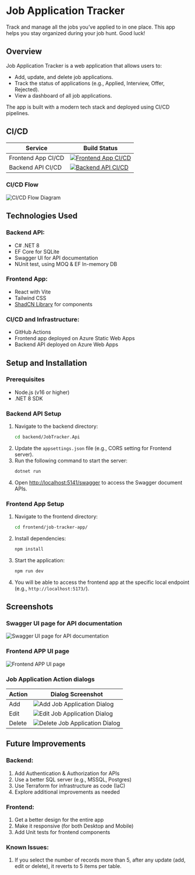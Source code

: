 # Job Application Tracker
Track and manage all the jobs you’ve applied to in one place. This app helps you stay organized during your job hunt. Good luck!

## Overview
Job Application Tracker is a web application that allows users to:
- Add, update, and delete job applications.
- Track the status of applications (e.g., Applied, Interview, Offer, Rejected).
- View a dashboard of all job applications.

The app is built with a modern tech stack and deployed using CI/CD pipelines.

## CI/CD

| Service           | Build Status                                                                 |
|-------------------|-----------------------------------------------------------------------------|
| Frontend App CI/CD | [![Frontend App CI/CD](https://github.com/prasnitt/JobTracker/actions/workflows/frontend-ci-cd.yml/badge.svg?branch=main)](https://github.com/prasnitt/JobTracker/actions/workflows/frontend-ci-cd.yml) |
| Backend API CI/CD  | [![Backend API CI/CD](https://github.com/prasnitt/JobTracker/actions/workflows/backend-ci-cd.yml/badge.svg?branch=main)](https://github.com/prasnitt/JobTracker/actions/workflows/backend-ci-cd.yml) |

### CI/CD Flow

![CI/CD Flow Diagram](screenshots/JobTracker-CI-CD.drawio.png)

## Technologies Used

### Backend API:
- C# .NET 8
- EF Core for SQLite
- Swagger UI for API documentation
- NUnit test, using MOQ & EF In-memory DB

### Frontend App:
- React with Vite
- Tailwind CSS
- [ShadCN Library](https://ui.shadcn.com/) for components

### CI/CD and Infrastructure:
- GitHub Actions
- Frontend app deployed on Azure Static Web Apps
- Backend API deployed on Azure Web Apps

## Setup and Installation

### Prerequisites
- Node.js (v16 or higher)
- .NET 8 SDK

### Backend API Setup
1. Navigate to the backend directory:
   ```bash
   cd backend/JobTracker.Api
   ```
2. Update the `appsettings.json` file (e.g., CORS setting for Frontend server).
3. Run the following command to start the server:
   ```bash
   dotnet run
   ```
4. Open [http://localhost:5141/swagger](http://localhost:5141/swagger) to access the Swagger document APIs.

### Frontend App Setup
1. Navigate to the frontend directory:
   ```bash
   cd frontend/job-tracker-app/
   ```
2. Install dependencies:
   ```bash
   npm install
   ```
3. Start the application:
   ```bash
   npm run dev
   ```
4. You will be able to access the frontend app at the specific local endpoint (e.g., `http://localhost:5173/`).

## Screenshots  

### Swagger UI page for API documentation
![Swagger UI page for API documentation](screenshots/Swagger-UI-For-API-doc.png)  

### Frontend APP UI page 
![Frontend APP UI page](screenshots/frontend-app-home-page.png)  

### Job Application Action dialogs

| Action            |    Dialog Screenshot                            |
|-------------------|-------------------------------------------------|
| Add               | ![Add Job Application Dialog](screenshots/add-job-dialog.png)  |
| Edit              | ![Edit Job Application Dialog](screenshots/edit-job-dialog.png)  |
| Delete            | ![Delete Job Application Dialog](screenshots/delete-job-dialog.png)  |

## Future Improvements

### Backend:

1. Add Authentication & Authorization for APIs
2. Use a better SQL server (e.g., MSSQL, Postgres)
3. Use Terraform for infrastructure as code (IaC)
4. Explore additional improvements as needed

### Frontend:

1. Get a better design for the entire app
2. Make it responsive (for both Desktop and Mobile)
3. Add Unit tests for frontend components


### Known Issues:

1. If you select the number of records more than 5, after any update (add, edit or delete), it reverts to 5 items per table.